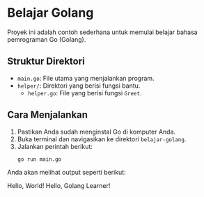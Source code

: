 # Belajar Golang

Proyek ini adalah contoh sederhana untuk memulai belajar bahasa pemrograman Go (Golang).

## Struktur Direktori

- `main.go`: File utama yang menjalankan program.
- `helper/`: Direktori yang berisi fungsi bantu.
  - `helper.go`: File yang berisi fungsi `Greet`.

## Cara Menjalankan

1. Pastikan Anda sudah menginstal Go di komputer Anda.
2. Buka terminal dan navigasikan ke direktori `belajar-golang`.
3. Jalankan perintah berikut:
    ```bash
    go run main.go
    ```

Anda akan melihat output seperti berikut:

Hello, World!
Hello, Golang Learner!